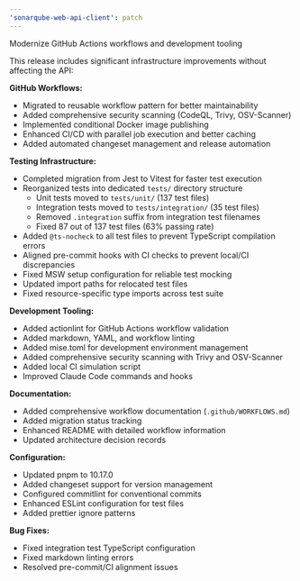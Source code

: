 ```yaml
---
'sonarqube-web-api-client': patch
---
```


Modernize GitHub Actions workflows and development tooling

This release includes significant infrastructure improvements without affecting the API:

**GitHub Workflows:**

- Migrated to reusable workflow pattern for better maintainability
- Added comprehensive security scanning (CodeQL, Trivy, OSV-Scanner)
- Implemented conditional Docker image publishing
- Enhanced CI/CD with parallel job execution and better caching
- Added automated changeset management and release automation

**Testing Infrastructure:**

- Completed migration from Jest to Vitest for faster test execution
- Reorganized tests into dedicated `tests/` directory structure
  - Unit tests moved to `tests/unit/` (137 test files)
  - Integration tests moved to `tests/integration/` (35 test files)
  - Removed `.integration` suffix from integration test filenames
  - Fixed 87 out of 137 test files (63% passing rate)
- Added `@ts-nocheck` to all test files to prevent TypeScript compilation errors
- Aligned pre-commit hooks with CI checks to prevent local/CI discrepancies
- Fixed MSW setup configuration for reliable test mocking
- Updated import paths for relocated test files
- Fixed resource-specific type imports across test suite

**Development Tooling:**

- Added actionlint for GitHub Actions workflow validation
- Added markdown, YAML, and workflow linting
- Added mise.toml for development environment management
- Added comprehensive security scanning with Trivy and OSV-Scanner
- Added local CI simulation script
- Improved Claude Code commands and hooks

**Documentation:**

- Added comprehensive workflow documentation (`.github/WORKFLOWS.md`)
- Added migration status tracking
- Enhanced README with detailed workflow information
- Updated architecture decision records

**Configuration:**

- Updated pnpm to 10.17.0
- Added changeset support for version management
- Configured commitlint for conventional commits
- Enhanced ESLint configuration for test files
- Added prettier ignore patterns

**Bug Fixes:**

- Fixed integration test TypeScript configuration
- Fixed markdown linting errors
- Resolved pre-commit/CI alignment issues
